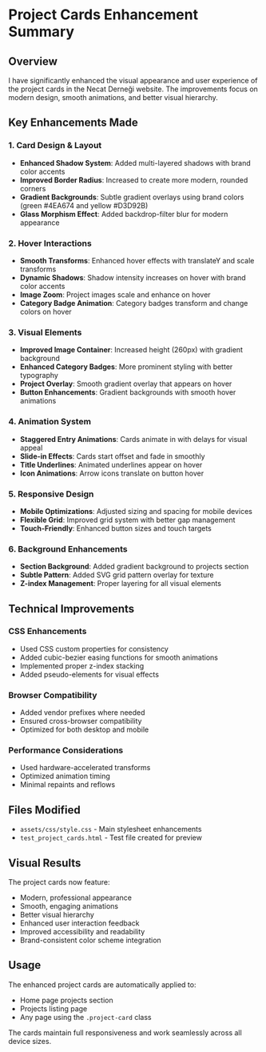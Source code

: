 # Project Cards Enhancement Summary

## Overview
I have significantly enhanced the visual appearance and user experience of the project cards in the Necat Derneği website. The improvements focus on modern design, smooth animations, and better visual hierarchy.

## Key Enhancements Made

### 1. Card Design & Layout
- **Enhanced Shadow System**: Added multi-layered shadows with brand color accents
- **Improved Border Radius**: Increased to create more modern, rounded corners
- **Gradient Backgrounds**: Subtle gradient overlays using brand colors (green #4EA674 and yellow #D3D92B)
- **Glass Morphism Effect**: Added backdrop-filter blur for modern appearance

### 2. Hover Interactions
- **Smooth Transforms**: Enhanced hover effects with translateY and scale transforms
- **Dynamic Shadows**: Shadow intensity increases on hover with brand color accents
- **Image Zoom**: Project images scale and enhance on hover
- **Category Badge Animation**: Category badges transform and change colors on hover

### 3. Visual Elements
- **Improved Image Container**: Increased height (260px) with gradient background
- **Enhanced Category Badges**: More prominent styling with better typography
- **Project Overlay**: Smooth gradient overlay that appears on hover
- **Button Enhancements**: Gradient backgrounds with smooth hover animations

### 4. Animation System
- **Staggered Entry Animations**: Cards animate in with delays for visual appeal
- **Slide-in Effects**: Cards start offset and fade in smoothly
- **Title Underlines**: Animated underlines appear on hover
- **Icon Animations**: Arrow icons translate on button hover

### 5. Responsive Design
- **Mobile Optimizations**: Adjusted sizing and spacing for mobile devices
- **Flexible Grid**: Improved grid system with better gap management
- **Touch-Friendly**: Enhanced button sizes and touch targets

### 6. Background Enhancements
- **Section Background**: Added gradient background to projects section
- **Subtle Pattern**: Added SVG grid pattern overlay for texture
- **Z-index Management**: Proper layering for all visual elements

## Technical Improvements

### CSS Enhancements
- Used CSS custom properties for consistency
- Added cubic-bezier easing functions for smooth animations
- Implemented proper z-index stacking
- Added pseudo-elements for visual effects

### Browser Compatibility
- Added vendor prefixes where needed
- Ensured cross-browser compatibility
- Optimized for both desktop and mobile

### Performance Considerations
- Used hardware-accelerated transforms
- Optimized animation timing
- Minimal repaints and reflows

## Files Modified
- `assets/css/style.css` - Main stylesheet enhancements
- `test_project_cards.html` - Test file created for preview

## Visual Results
The project cards now feature:
- Modern, professional appearance
- Smooth, engaging animations
- Better visual hierarchy
- Enhanced user interaction feedback
- Improved accessibility and readability
- Brand-consistent color scheme integration

## Usage
The enhanced project cards are automatically applied to:
- Home page projects section
- Projects listing page
- Any page using the `.project-card` class

The cards maintain full responsiveness and work seamlessly across all device sizes.
